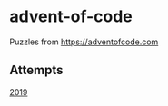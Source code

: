 # advent-of-code

Puzzles from https://adventofcode.com

## Attempts

[2019](src/samhan/advent_of_code_2019.clj)
